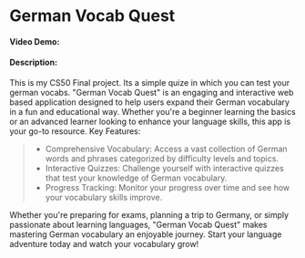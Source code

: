 # German Vocab Quest
#### Video Demo:  <URL HERE>
#### Description:
This is my CS50 Final project.
Its a simple quize in which you can test your german vocabs.
"German Vocab Quest" is an engaging and interactive web based application
designed to help users expand their German vocabulary in a fun and 
educational way. Whether you're a beginner learning the basics or an 
advanced learner looking to enhance your language skills, this app is your go-to resource.
Key Features:
> * Comprehensive Vocabulary: Access a vast collection of German words and phrases categorized by difficulty levels and topics.
> * Interactive Quizzes: Challenge yourself with interactive quizzes that test your knowledge of German vocabulary.
> * Progress Tracking: Monitor your progress over time and see how your vocabulary skills improve.

Whether you're preparing for exams, planning a trip to Germany, or simply passionate about learning languages, "German Vocab Quest" makes mastering German vocabulary an enjoyable journey. Start your language adventure today and watch your vocabulary grow!

